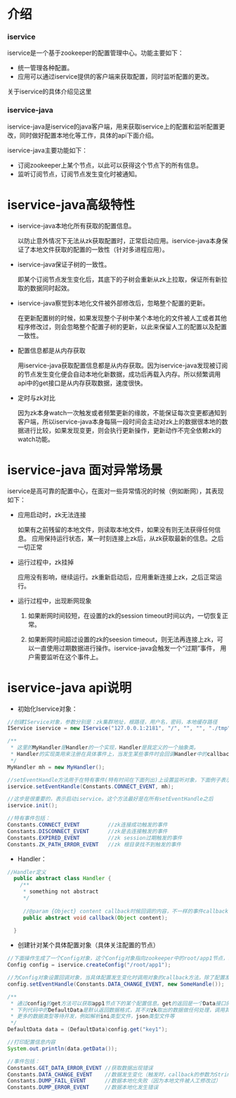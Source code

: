 # 介绍

### iservice

iservice是一个基于zookeeper的配置管理中心。功能主要如下：

* 统一管理各种配置。
* 应用可以通过iservice提供的客户端来获取配置，同时监听配置的更改。

关于iservice的具体介绍见这里

### iservice-java

iservice-java是iservice的java客户端，用来获取iservice上的配置和监听配置更改，同时做好配置本地化等工作，具体的api下面介绍。

iservice-java主要功能如下：

* 订阅zookeeper上某个节点，以此可以获得这个节点下的所有信息。
* 监听订阅节点，订阅节点发生变化时被通知。


# iservice-java高级特性

* iservice-java本地化所有获取的配置信息。
  
  以防止意外情况下无法从zk获取配置时，正常启动应用。iservice-java本身保证了本地文件获取的配置的一致性（针对多进程应用）。

* iservice-java保证子树的一致性。

  即某个订阅节点发生变化后，其底下的子树会重新从zk上拉取，保证所有新拉取的数据同时起效。
  
* iservice-java察觉到本地化文件被外部修改后，忽略整个配置的更新。

  在更新配置树的时候，如果发现整个子树中某个本地化的文件被人工或者其他程序修改过，则会忽略整个配置子树的更新，以此来保留人工的配置以及配置一致性。
  
* 配置信息都是从内存获取

  用iservice-java获取配置信息都是从内存获取。因为iservice-java发现被订阅的节点发生变化便会自动本地化新数据，成功后再载入内存。所以频繁调用api中的get接口是从内存获取数据，速度很快。
  
* 定时与zk对比

  因为zk本身watch一次触发或者频繁更新的缘故，不能保证每次变更都通知到客户端，所以iservice-java本身每隔一段时间会主动对zk上的数据很本地的数据进行比较，如果发现变更，则会执行更新操作，更新动作不完全依赖zk的watch功能。
  

# iservice-java 面对异常场景

iservice是高可靠的配置中心，在面对一些异常情况的时候（例如断网），其表现如下：

* 应用启动时，zk无法连接

  如果有之前残留的本地文件，则读取本地文件，如果没有则无法获得任何信息。 应用保持运行状态，某一时刻连接上zk后，从zk获取最新的信息。之后一切正常
  
* 运行过程中，zk挂掉

  应用没有影响，继续运行。zk重新启动后，应用重新连接上zk，之后正常运行。
  
* 运行过程中，出现断网现象

  1. 如果断网时间较短，在设置的zk的session timeout时间以内，一切恢复正常。

  2. 如果断网时间超过设置的zk的seesion timeout，则无法再连接上zk，可以一直使用过期数据进行操作。iservice-java会触发一个“过期”事件， 用户需要监听在这个事件上。


# iservice-java api说明

* 初始化Iservice对象：

```java
//创建IService对象，参数分别是：zk集群地址，根路径，用户名，密码，本地缓存路径
IService iservice = new IService("127.0.0.1:2181", "/", "", "", "./tmp");

/**
 * 这里的MyHandler是Handler的一个实现，Handler是我定义的一个抽象类。
 * Handler的实现类用来注册在具体事件上，当发生某些事件时会回调Handler中的callback方法，下面会具体介绍。
 */
MyHandler mh = new MyHandler();

//setEventHandle方法用于在特有事件(特有时间在下面列出)上设置监听对象，下面例子表示，如果zk连接成功，调用mh的callback方法。
iservice.setEventHandle(Constants.CONNECT_EVENT, mh);

//这步是很重要的，表示启动iservice。这个方法最好是在所有setEventHandle之后
iservice.init();

//特有事件包括：
Constants.CONNECT_EVENT         //zk连接成功触发的事件
Constants.DISCONNECT_EVENT      //zk是去连接触发的事件
Constants.EXPIRED_EVENT         //zk session过期触发的事件
Constants.ZK_PATH_ERROR_EVENT   //zk 根目录找不到触发的事件
```



* Handler：

```java
//Handler定义
  public abstract class Handler {
    /**
     * something not abstract
     */
     
     //@param {Object} content callback时候回调的内容，不一样的事件callback回调内容不一样
     public abstract void callback(Object content);
     
  }
```

* 创建针对某个具体配置对象（具体关注配置的节点）

```java
//下面操作生成了一个Config对象，这个Config对象指向zookeeper中的root/app1节点，获得并且监听这个节点下的所有配置信息。
Config config = iservice.createConfig("/root/app1");

//为Config对象设置回调对象，当具体配置发生变化时调用对象的callback方法，除了配置发生变化会触发时间，还有一些其他事件下面说明
config.setEventHandle(Constants.DATA_CHANGE_EVENT, new SomeHandle());

/**
 * 通过config的get方法可以获取app1节点下的某个配置信息。get的返回是一个Data接口的实现类。
 * 下列代码中的DefaultData是默认返回数据格式，其不对zk取出的数据做任何处理，调用其get方法直接返回字符串。
 * 更多的数据类型等待开发，例如解析ini类型文件，json类型文件等
 */
DefaultData data = (DefaultData)config.get("key1");

//打印配置信息内容
System.out.println(data.getData());

//事件包括：
Constants.GET_DATA_ERROR_EVENT //获取数据出现错误
Constants.DATA_CHANGE_EVENT    //数据发生变化（触发时，callback的参数为String类型，表示变化后的值）
Constants.DUMP_FAIL_EVENT      //数据本地化失败（因为本地文件被人工修改过）
Constants.DUMP_ERROR_EVENT     //数据本地化发生错误
```

